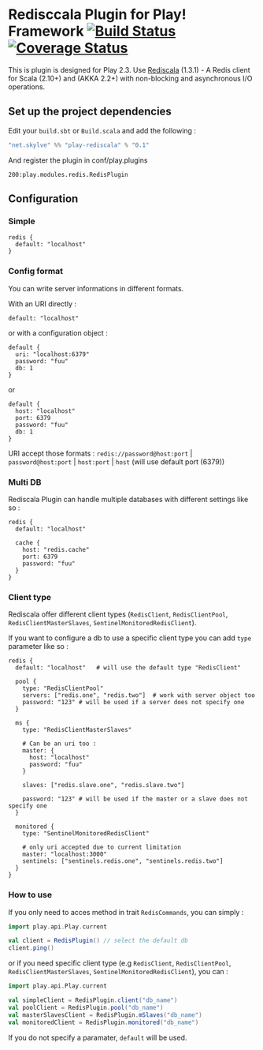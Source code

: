 # Redisccala Plugin for Play! Framework [![Build Status](https://travis-ci.org/skylve/play-rediscala.png?branch=master)](https://travis-ci.org/skylve/play-rediscala) [![Coverage Status](https://coveralls.io/repos/skylve/play-rediscala/badge.png)](https://coveralls.io/r/skylve/play-rediscala)

This is plugin is designed for Play 2.3.
Use [Rediscala](https://github.com/etaty/rediscala) (1.3.1) - A Redis client for Scala (2.10+) and (AKKA 2.2+) with non-blocking and asynchronous I/O operations.

## Set up the project dependencies

Edit your `build.sbt` or `Build.scala` and add the following :

```scala
"net.skylve" %% "play-rediscala" % "0.1"
```

And register the plugin in conf/play.plugins

```
200:play.modules.redis.RedisPlugin
```

## Configuration

### Simple

```
redis {
  default: "localhost"
}
```

### Config format

You can write server informations in different formats.

With an URI directly :

```
default: "localhost"
```

or with a configuration object :

```
default {
  uri: "localhost:6379"
  password: "fuu"
  db: 1
}
```

or

```
default {
  host: "localhost"
  port: 6379
  password: "fuu"
  db: 1
}
```
URI accept those formats : `redis://password@host:port` | `password@host:port` | `host:port` | `host` (will use default port (6379))

### Multi DB

Rediscala Plugin can handle multiple databases with different settings like so :

```
redis {
  default: "localhost"

  cache {
    host: "redis.cache"
    port: 6379
    password: "fuu"
  }
}
```
### Client type

Rediscala offer different client types (`RedisClient`, `RedisClientPool`, `RedisClientMasterSlaves`, `SentinelMonitoredRedisClient`).

If you want to configure a db to use a specific client type you can add `type` parameter like so :

```
redis {
  default: "localhost"   # will use the default type "RedisClient"

  pool {
    type: "RedisClientPool"
    servers: ["redis.one", "redis.two"]  # work with server object too
    password: "123" # will be used if a server does not specify one
  }

  ms {
    type: "RedisClientMasterSlaves"
    
    # Can be an uri too :
    master: {
      host: "localhost"
      password: "fuu"
    }

    slaves: ["redis.slave.one", "redis.slave.two"]

    password: "123" # will be used if the master or a slave does not specify one
  }

  monitored {
    type: "SentinelMonitoredRedisClient"
    
    # only uri accepted due to current limitation
    master: "localhost:3000"
    sentinels: ["sentinels.redis.one", "sentinels.redis.two"]
  }
}
```

### How to use

If you only need to acces method in trait `RedisCommands`, you can simply :

```scala
import play.api.Play.current

val client = RedisPlugin() // select the default db
client.ping()
```

or if you need specific client type (e.g `RedisClient`, `RedisClientPool`, `RedisClientMasterSlaves`, `SentinelMonitoredRedisClient`), you can :

```scala
import play.api.Play.current

val simpleClient = RedisPlugin.client("db_name")
val poolClient = RedisPlugin.pool("db_name")
val masterSlavesClient = RedisPlugin.mSlaves("db_name")
val monitoredClient = RedisPlugin.monitored("db_name")
```

If you do not specify a paramater, `default` will be used.
